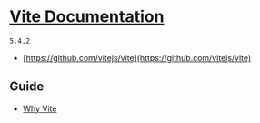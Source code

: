 # [Vite Documentation](../index.md)

`5.4.2`

- [https://github.com/vitejs/vite](https://github.com/vitejs/vite)

## Guide

- [Why Vite](<./1. Guide/1. Why Vite.md>)

